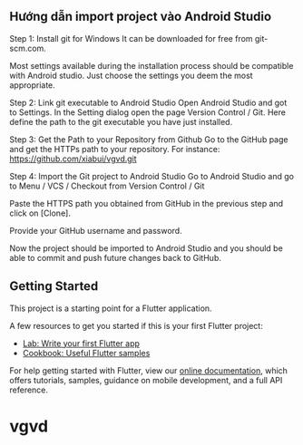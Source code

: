 ## Hướng dẫn import project vào Android Studio
Step 1: Install git for Windows
It can be downloaded for free from git-scm.com.

Most settings available during the installation process should be compatible with Android studio. Just choose the settings you deem the most appropriate.

Step 2: Link git executable to Android Studio
Open Android Studio and got to Settings. In the Setting dialog open the page Version Control / Git. Here define the path to the git executable you have just installed.

Step 3: Get the Path to your Repository from Github
Go to the GitHub page and get the HTTPs path to your repository. For instance:
https://github.com/xiabui/vgvd.git

Step 4: Import the Git project to Android Studio
Go to Android Studio and go to Menu / VCS / Checkout from Version Control / Git

Paste the HTTPS path you obtained from GitHub in the previous step and click on [Clone].

Provide your GitHub username and password.



Now the project should be imported to Android Studio and you should be able to commit and push future changes back to GitHub.

## Getting Started

This project is a starting point for a Flutter application.

A few resources to get you started if this is your first Flutter project:

- [Lab: Write your first Flutter app](https://flutter.io/docs/get-started/codelab)
- [Cookbook: Useful Flutter samples](https://flutter.io/docs/cookbook)

For help getting started with Flutter, view our 
[online documentation](https://flutter.io/docs), which offers tutorials, 
samples, guidance on mobile development, and a full API reference.
# vgvd
